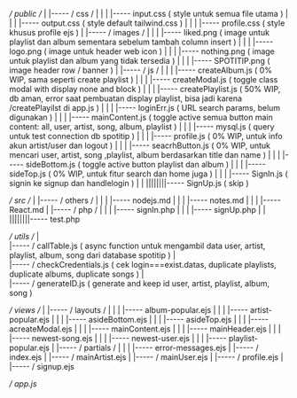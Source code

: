 */ public /*
|
|----- / css /
|      |
|      |----- input.css ( style untuk semua file utama )
|      |
|      |----- output.css ( style default tailwind.css )
|      |
|      |----- profile.css ( style khusus profile ejs )
|
|----- / images /
|      |
|      |----- liked.png ( image untuk playlist dan album sementara sebelum tambah column insert )
|      |
|      |----- logo.png ( image untuk header web icon )
|      |
|      |----- nothing.png ( image untuk playlist dan album yang tidak tersedia )
|      |
|      |----- SPOTITIP.png ( image header row / banner )
|
|----- / js /
|      |
|      |----- createAlbum.js ( 0% WIP, sama seperti create playlist )
|      |
|      |----- createModal.js ( toggle class modal with display none and block )
|      |
|      |----- createPlaylist.js ( 50% WIP, db aman, error saat pembuatan display playlist, bisa jadi karena /createPlayilst di app.js )
|      |
|      |----- loginErr.js ( URL search params, belum digunakan )
|      |
|      |----- mainContent.js ( toggle active semua button main content: all, user, artist, song, album, playlist )
|      |
|      |----- mysql.js ( query untuk test connection db spotitip )
|      |
|      |----- profile.js ( 0% WIP, untuk info akun artist/user dan logout )
|      |
|      |----- seacrhButton.js ( 0% WIP, untuk mencari user, artist, song ,playlist, album berdasarkan title dan name )
|      |
|      |----- sideBottom.js ( toggle active button playlist dan album )
|      |
|      |----- sideTop.js ( 0% WIP, untuk fitur search dan home juga )
|      |
|      |----- SignIn.js ( signin ke signup dan handlelogin )
|      |
||||||||----- SignUp.js ( skip )



*/ src /*
|
|----- / others /
|      |
|      |----- nodejs.md
|      |
|      |----- notes.md
|      |
|      |----- React.md
|
|----- / php /
|      |
|      |----- signIn.php
|      |
|      |----- signUp.php
|      |
||||||||----- test.php


*/ utils /*
|      
|----- / callTable.js ( async function untuk mengambil data user, artist, playlist, album, song dari database spotitip )
|      
|----- / checkCredentials.js ( cek login===exist.datas, duplicate playlists, duplicate albums, duplicate songs )
|      
|----- / generateID.js ( generate and keep id user, artist, playlist, album, song )


*/ views /*
|
|----- / layouts /
|      |
|      |----- album-popular.ejs
|      |
|      |----- artist-popular.ejs
|      |
|      |----- asideBottom.ejs
|      |
|      |----- asideTop.ejs
|      |
|      |----- acreateModal.ejs
|      |
|      |----- mainContent.ejs
|      |
|      |----- mainHeader.ejs
|      |
|      |----- newest-song.ejs
|      |
|      |----- newest-user.ejs
|      |
|      |----- playlist-popular.ejs
|
|----- / partials /
|      |
|      |----- error-messages.ejs
|
|----- / index.ejs
|
|----- / mainArtist.ejs
|
|----- / mainUser.ejs
|
|----- / profile.ejs
|
|----- / signup.ejs

*/ app.js*


<!-- TODOLISTS -->



<!-- NOTES -->

